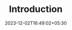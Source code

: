 ---
weight: 999
title: "Introduction"
description: ""
icon: "article"
date: "2023-12-02T16:49:02+05:30"
lastmod: "2023-12-02T16:49:02+05:30"
draft: true
toc: true
---